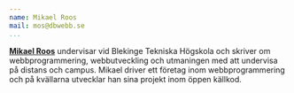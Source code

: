 ```yaml
---
name: Mikael Roos
mail: mos@dbwebb.se
...
```

<a href=https://plus.google.com/101196514892086552893 rel=author><strong>Mikael Roos</strong></a> undervisar vid Blekinge Tekniska Högskola och skriver om webbprogrammering, webbutveckling och utmaningen med att undervisa på distans och campus. Mikael driver ett företag inom webbprogrammering och på kvällarna utvecklar han sina projekt inom öppen källkod.
